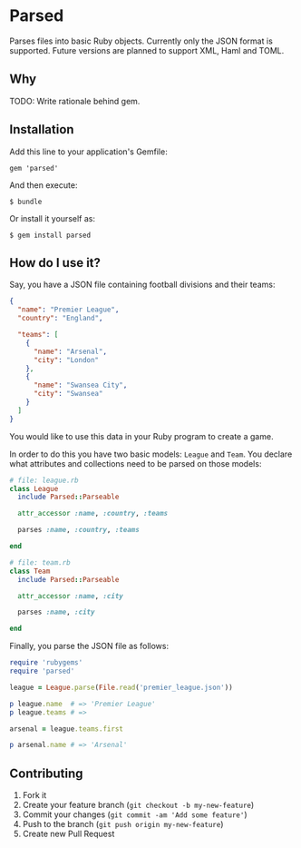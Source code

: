 # Parsed

Parses files into basic Ruby objects. Currently only the JSON format is
supported. Future versions are planned to support XML, Haml and TOML.

## Why

TODO: Write rationale behind gem.

## Installation

Add this line to your application's Gemfile:

    gem 'parsed'

And then execute:

    $ bundle

Or install it yourself as:

    $ gem install parsed

## How do I use it?

Say, you have a JSON file containing football divisions and their teams:

``` json
{
  "name": "Premier League",
  "country": "England",

  "teams": [
    {
      "name": "Arsenal",
      "city": "London"
    },
    {
      "name": "Swansea City",
      "city": "Swansea"
    }
  ]
}
```

You would like to use this data in your Ruby program to create a game.

In order to do this you have two basic models: `League` and `Team`. You declare
what attributes and collections need to be parsed on those models:

``` ruby
# file: league.rb
class League
  include Parsed::Parseable

  attr_accessor :name, :country, :teams

  parses :name, :country, :teams

end

# file: team.rb
class Team
  include Parsed::Parseable

  attr_accessor :name, :city

  parses :name, :city

end
```

Finally, you parse the JSON file as follows:

``` ruby
require 'rubygems'
require 'parsed'

league = League.parse(File.read('premier_league.json'))

p league.name  # => 'Premier League'
p league.teams # =>

arsenal = league.teams.first

p arsenal.name # => 'Arsenal'
```

## Contributing

1. Fork it
2. Create your feature branch (`git checkout -b my-new-feature`)
3. Commit your changes (`git commit -am 'Add some feature'`)
4. Push to the branch (`git push origin my-new-feature`)
5. Create new Pull Request

